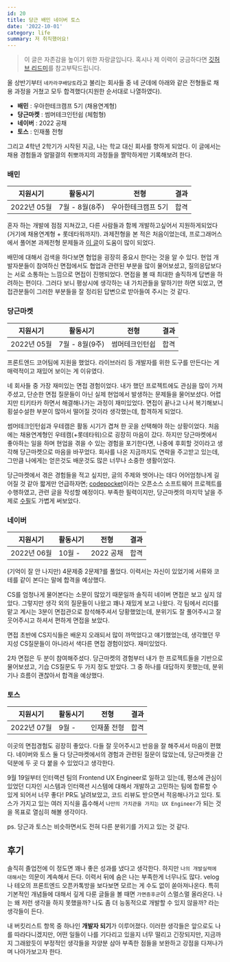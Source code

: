 ```yaml
---
id: 20
title: 당근 배민 네이버 토스
date: '2022-10-01'
category: life
summary: 저 취직했어요!
---
```


> 이 글은 자존감을 높이기 위한 자랑글입니다. 혹시나 제 이력이 궁금하다면 [깃허브 리드미](https://github.com/qkrdmstlr3)를 참고부탁드립니다.

올 상반기부터 `네카라쿠배당토`라고 불리는 회사들 중 네 군데에 아래와 같은 전형들로 채용 과정을 거쳤고 모두 합격했다(지원한 순서대로 나열하였다).

- **배민** : 우아한테크캠프 5기 (채용연계형)
- **당근마켓** : 썸머테크인턴쉽 (체험형)
- **네이버** : 2022 공채
- **토스** : 인재풀 전형

그리고 4학년 2학기가 시작된 지금, 나는 학교 대신 회사를 향하게 되었다. 이 글에서는 채용 경험들과 얼떨결의 취뽀까지의 과정들을 짤막하게만 기록해보려 한다.

### 배민

| 지원시기    | 활동시기       | 전형               | 결과 |
| ----------- | -------------- | ------------------ | ---- |
| 2022년 05월 | 7월 - 8월(8주) | 우아한테크캠프 5기 | 합격 |

혼자 하는 개발에 점점 지쳐갔고, 다른 사람들과 함께 개발하고싶어서 지원하게되었다(거기에 채용연계형 + 롯데타워까지!). 과제전형을 본 적은 처음이었는데, 프로그래머스에서 풀어본 과제전형 문제들과 [이 글](https://junilhwang.github.io/TIL/Javascript/Design/Vanilla-JS-Component/)이 도움이 많이 되었다.

배민에 대해서 검색을 하다보면 협업을 굉장히 중요시 한다는 것을 알 수 있다. 현업 개발자분들이 참여하신 면접에서도 협업과 관련된 부분을 많이 물어보셨고, 질의응답보다는 서로 소통하는 느낌으로 면접이 진행되었다. 면접을 볼 때 최대한 솔직하게 답변을 하려하는 편이다. 그러다 보니 평상시에 생각하는 내 가치관들을 말하기만 하면 되었고, 면접관분들이 그러한 부분들을 잘 정리된 답변으로 받아들여 주시는 것 같다.

### 당근마켓

| 지원시기    | 활동시기       | 전형           | 결과 |
| ----------- | -------------- | -------------- | ---- |
| 2022년 05월 | 7월 - 8월(9주) | 썸머테크인턴쉽 | 합격 |

프론트엔드 코어팀에 지원을 했었다. 라이브러리 등 개발자를 위한 도구를 만든다는 게 매력적이고 재밌어 보이는 게 이유였다.

네 회사들 중 가장 재미있는 면접 경험이었다. 내가 했던 프로젝트에도 관심을 많이 가져주셨고, 단순한 면접 질문들이 아닌 실제 현업에서 발생하는 문제들을 물어보셨다. 어렵지만 티키타카 하면서 해결해나가는 과정이 재미있었다. 면접이 끝나고 나서 복기해보니 횡설수설한 부분이 많아서 떨어질 것이라 생각했는데, 합격하게 되었다.

썸머테크인턴쉽과 우테캠은 활동 시기가 겹쳐 한 곳을 선택해야 하는 상황이었다. 처음에는 채용연계형인 우테캠(+롯데타워)으로 굉장히 마음이 갔다. 하지만 당근마켓에서 좋아하는 일을 하며 현업을 겪을 수 있는 경험을 포기한다면, 나중에 후회할 것이라고 생각해 당근마켓으로 마음을 바꾸었다. 회사를 나온 지금까지도 연락을 주고받고 있는데, 그만큼 나에게는 얻은것도 배운것도 많은 너무나 소중한 생활이었다.

당근마켓에서 겪은 경험들을 적고 싶지만, 글의 주제와 벗어나는 데다 어어엄청나게 길어질 것 같아 짧게만 언급하자면; [codepocket](https://github.com/daangn/codepocket)이라는 오픈소스 소프트웨어 프로젝트를 수행하였고, 관련 글을 작성할 예정이다. 부족한 필력이지만, 당근마켓의 마지막 날을 주제로 [수필](https://www.shellboylog.com/life/19)도 가볍게 써보았다.

### 네이버

| 지원시기    | 활동시기 | 전형      | 결과 |
| ----------- | -------- | --------- | ---- |
| 2022년 06월 | 10월 -   | 2022 공채 | 합격 |

(기억이 잘 안 나지만) 4문제중 2문제?를 풀었다. 이력서는 자신이 있었기에 서류와 코테를 같이 본다는 말에 합격을 예상했다.

CS를 엄청나게 물어본다는 소문이 많았기 때문일까 솔직히 네이버 면접은 보고 싶지 않았다. 그렇지만 생각 외의 질문들이 나왔고 꽤나 재밌게 보고 나왔다. 각 팀에서 리더를 맡고 계시는 3분이 면접관으로 참석해주셔서 당황했었는데, 분위기도 잘 풀어주시고 잘 웃어주시고 하셔서 편하게 면접을 보았다.

면접 초반에 CS지식들은 배운지 오래되서 많이 까먹었다고 얘기했었는데, 생각했던 무지성 CS질문들이 아니라서 색다른 면접 경험이었다. 재미있었다.

2차 면접은 두 분이 참여해주셨다. 당근마켓의 경험부터 내가 한 프로젝트들을 기반으로 물어보셨고, 기습 CS질문도 두 가지 정도 받았다. 그 중 하나를 대답하지 못했는데, 분위기나 흐름이 괜찮아서 합격을 예상했다.

### 토스

| 지원시기    | 활동시기 | 전형        | 결과 |
| ----------- | -------- | ----------- | ---- |
| 2022년 07월 | 9월 -    | 인재풀 전형 | 합격 |

이곳의 면접경험도 굉장히 좋았다. 다들 잘 웃어주시고 반응을 잘 해주셔서 마음이 편했다. 네이버와 토스 둘 다 당근마켓에서의 경험과 관련된 질문이 많았는데, 당근마켓을 간 덕분에 두 곳 다 붙을 수 있었다고 생각한다.

9월 19일부터 인터랙션 팀의 Frontend UX Engineer로 일하고 있는데, 평소에 관심이 있었던 디자인 시스템과 인터랙션 시스템에 대해서 개발하고 고민하는 팀에 합류할 수 있게 되어서 너무 좋다! PR도 날려보았고, 코드 리뷰도 받으면서 적응해나가고 있다. 토스가 가지고 있는 여러 지식을 흡수해서 `나만의 가치관을 가지는 UX Engineer`가 되는 것을 목표로 열심히 해볼 생각이다.

ps. 당근과 토스는 비슷하면서도 전혀 다른 분위기를 가지고 있는 것 같다.

## 후기

솔직히 졸업전에 이 정도면 꽤나 좋은 성과를 냈다고 생각한다. 하지만 `나의 개발실력에 대해서`는 의문이 계속해서 든다. 이력서 뒤에 숨은 나는 부족한게 너무나도 많다. velog나 테오의 프론트엔드 오픈카톡방을 보다보면 모르는 게 수도 없이 쏟아져나온다. 특히 기본적인 개념들에 대해서 깊게 다룬 글들을 볼 때면 `가면증후군`이 스멀스멀 올라온다. 나는 왜 저런 생각을 하지 못했을까? 나도 좀 더 능동적으로 개발할 수 있지 않을까? 라는 생각들이 든다.

내 버킷리스트 항목 중 하나인 **개발자 되기**가 이루어졌다. 이러한 생각들은 앞으로도 나를 따라다니겠지만, 어떤 일들이 나를 기다리고 있을지 너무 떨리고 긴장되지만, 지금까지 그래왔듯이 부정적인 생각들을 자양분 삼아 부족한 점들을 보완하고 강점을 다져나가며 나아가보고자 한다.
